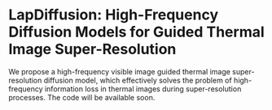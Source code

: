 # LapDiffusion: High-Frequency Diffusion Models for Guided Thermal Image Super-Resolution

We propose a high-frequency visible image guided thermal image super-resolution diffusion model, which effectively solves the problem of high-frequency information loss in thermal images during super-resolution processes. The code will be available soon.
